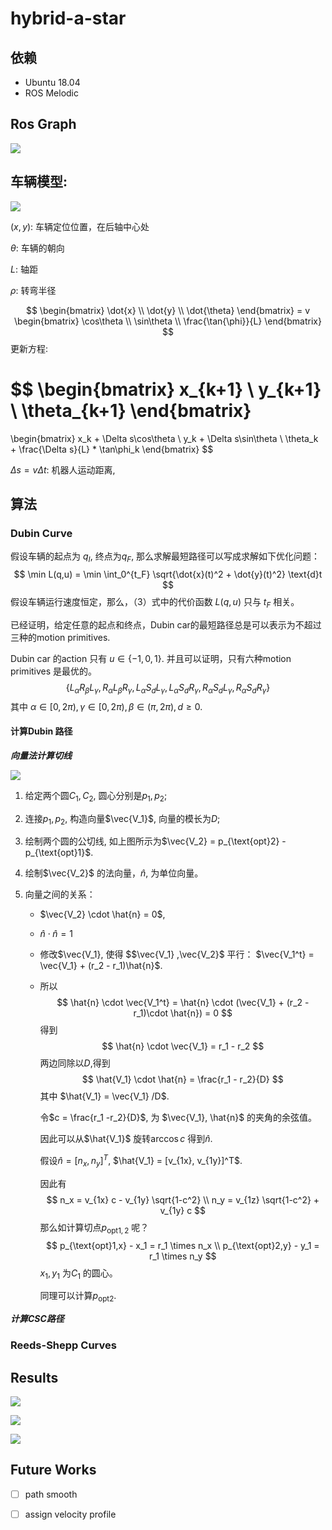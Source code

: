 # hybrid-a-star

## 依赖

- Ubuntu 18.04
- ROS Melodic

## Ros Graph

![](figs/rosgraph.png)



## 车辆模型:

![](figs/vehicle_model.png)

$(x,y)$: 车辆定位位置，在后轴中心处

$\theta$: 车辆的朝向

$L$:  轴距

$\rho$:  转弯半径


$$
\begin{bmatrix}
\dot{x} \\
\dot{y} \\
\dot{\theta}
\end{bmatrix} =
v \begin{bmatrix}
\cos\theta \\
\sin\theta \\
\frac{\tan{\phi}}{L}
\end{bmatrix}
$$
更新方程:


$$
\begin{bmatrix}
x_{k+1} \\
y_{k+1} \\
\theta_{k+1}
\end{bmatrix}
=
\begin{bmatrix}
x_k + \Delta s\cos\theta \\
y_k + \Delta s\sin\theta \\
\theta_k + \frac{\Delta s}{L} * \tan\phi_k
\end{bmatrix}
$$


$\Delta s = v\Delta t$:  机器人运动距离,

##  算法

### Dubin Curve

假设车辆的起点为 $q_I$, 终点为$q_F$,  那么求解最短路径可以写成求解如下优化问题：
$$
\min L(q,u) = \min \int_0^{t_F} \sqrt{\dot{x}(t)^2 + \dot{y}(t)^2} \text{d}t
$$
假设车辆运行速度恒定，那么，（3）式中的代价函数 $L(q, u)$ 只与 $t_F$ 相关。

已经证明，给定任意的起点和终点，Dubin car的最短路径总是可以表示为不超过三种的motion primitives.

Dubin car 的action 只有 $u\in\{-1, 0, 1\}$. 并且可以证明，只有六种motion primitives 是最优的。
$$
\{L_\alpha R_\beta L_\gamma, R_\alpha L_\beta R_\gamma,L_\alpha S_d L_\gamma,L_\alpha S_dR_\gamma,R_\alpha S_d L_\gamma,R_\alpha S_d R_\gamma\}
$$
其中 $\alpha\in [0, 2\pi), \gamma \in [0, 2\pi), \beta \in (\pi, 2\pi), d \geq 0$.



#### 计算Dubin 路径

***向量法计算切线***

![](figs/compute_tangents_via_the_vector_method.png)

1. 给定两个圆$C_1, C_2$, 圆心分别是$p_1, p_2$;

2. 连接$p_1, p_2$, 构造向量$\vec{V_1}$, 向量的模长为$D$;

3. 绘制两个圆的公切线, 如上图所示为$\vec{V_2} = p_{\text{opt}2} - p_{\text{opt}1}$.

4. 绘制$\vec{V_2}$ 的法向量，$\hat{n}$, 为单位向量。

5. 向量之间的关系：

   -  $\vec{V_2} \cdot \hat{n} = 0$, 

   - $\hat{n} \cdot \hat{n} = 1$

   - 修改$\vec{V_1}, 使得 $$\vec{V_1} ,\vec{V_2}$ 平行： $\vec{V_1^t} = \vec{V_1} + (r_2 - r_1)\hat{n}$.

   - 所以
     $$
     \hat{n} \cdot \vec{V_1^t} = \hat{n} \cdot (\vec{V_1} + (r_2 - r_1)\cdot \hat{n}) = 0
     $$
     得到 
     $$
     \hat{n} \cdot \vec{V_1} = r_1 - r_2
     $$
     两边同除以$D$,得到
     $$
     \hat{V_1} \cdot \hat{n} = \frac{r_1 - r_2}{D}
     $$
     其中 $\hat{V_1} = \vec{V_1} /D$.

     令$c = \frac{r_1 -r_2}{D}$, 为 $\vec{V_1}, \hat{n}$ 的夹角的余弦值。

     因此可以从$\hat{V_1}$ 旋转$\arccos c$ 得到$\hat{n}$.

     假设$\hat{n} = [n_x, n_y]^T$, $\hat{V_1} = [v_{1x}, v_{1y}]^T$.

     因此有
     $$
     n_x = v_{1x} c - v_{1y} \sqrt{1-c^2} \\
     n_y = v_{1z} \sqrt{1-c^2} + v_{1y} c
     $$
     那么如计算切点$p_{\text{opt}1,2}$ 呢？ 
     $$
     p_{\text{opt}1,x} - x_1 = r_1 \times n_x \\
     p_{\text{opt}2,y} - y_1 = r_1 \times n_y
     $$
     $x_1, y_1$ 为$C_1$ 的圆心。

     同理可以计算$p_{\text{opt}2}$. 

     

***计算CSC路径***







### Reeds-Shepp Curves





























## Results

![](figs/hybrid_astar_result1.png)

![](figs/hybrid_astar_result2.png)

![](figs/hybrid_astar_result3.png)

## Future Works

- [ ] path smooth

- [ ] assign velocity profile

